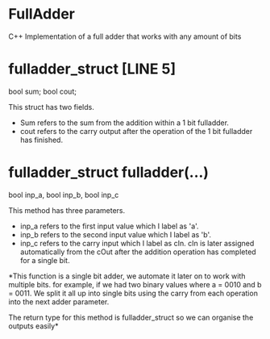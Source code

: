 # FullAdder
C++ Implementation of a full adder that works with any amount of bits





# fulladder_struct [LINE 5]
bool sum;
bool cout;

This struct has two fields.
* Sum refers to the sum from the addition within a 1 bit fulladder. 
* cout refers to the carry output after the operation of the 1 bit fulladder has finished.


# fulladder_struct fulladder(...)
bool inp_a, bool inp_b, bool inp_c

This method has three parameters.
* inp_a refers to the first input value which I label as 'a'.
* inp_b refers to the second input value which I label as 'b'.
* inp_c refers to the carry input which I label as cIn. cIn is later assigned automatically from the cOut after the addition operation has completed for a single bit.

*This function is a single bit adder, we automate it later on to work with multiple bits.
for example, if we had two binary values where a = 0010 and b = 0011. We split it all up into single bits using the carry from each operation into the next adder parameter.

The return type for this method is fulladder_struct so we can organise the outputs easily*




